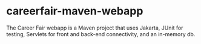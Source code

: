# careerfair-maven-webapp
The Career Fair webapp is a Maven project that uses Jakarta, JUnit for testing, Servlets for front and back-end connectivity, and an in-memory db.
